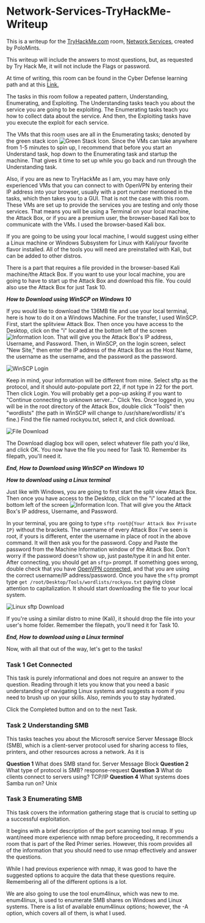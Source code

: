 # Network-Services-TryHackMe-Writeup

This is a writeup for the [TryHackMe.com](https://tryhackme.com) room, [Network Services,](https://tryhackme.com/room/networkservices) created by PoloMints.

This writeup will include the answers to most questions, but, as requested by Try Hack Me, it will not include the Flags or password. 

At time of writing, this room can be found in the Cyber Defense learning path and at this [Link.](https://tryhackme.com/room/networkservices)

The tasks in this room follow a repeated pattern, Understanding, Enumerating, and Exploiting. The Understanding tasks teach you about the service you are going to be exploiting. The Enumerating tasks teach you how to collect data about the service. And then, the Exploiting tasks have you execute the exploit for each service. 

The VMs that this room uses are all in the Enumerating tasks; denoted by the green stack icon ![Green Stack Icon](https://user-images.githubusercontent.com/84687845/125002750-de631280-e012-11eb-8ae2-52b947763a04.JPG). Since the VMs can take anywhere from 1-5 minutes to spin up, I recommend that before you start an Understand task, hop down to the Enumerating task and startup the machine. That gives it time to set up while you go back and run through the Understanding task.

Also, if you are as new to TryHackMe as I am, you may have only experienced VMs that you can connect to with OpenVPN by entering their IP address into your browser, usually with a port number mentioned in the tasks, which then takes you to a GUI. That is not the case with this room. These VMs are set up to provide the services you are testing and only those services. That means you will be using a Terminal on your local machine, the Attack Box, or if you are a premium user, the browser-based Kali box to communicate with the VMs. I used the browser-based Kali box. 

If you are going to be using your local machine, I would suggest using either a Linux machine or Windows Subsystem for Linux with Kali/your favorite flavor installed. All of the tools you will need are preinstalled with Kali, but can be added to other distros. 

There is a part that requires a file provided in the browser-based Kali machine/the Attack Box. If you want to use your local machine, you are going to have to start up the Attack Box and download this file. You could also use the Attack Box for just Task 10. 

***How to Download using WinSCP on Windows 10***

If you would like to download the 136MB file and use your local terminal, here is how to do it on a Windows Machine. For the transfer, I used WinSCP. First, start the splitview Attack Box. Then once you have access to the Desktop, click on the "i" located at the bottom left of the screen ![Information Icon](https://user-images.githubusercontent.com/84687845/125015266-630e5a80-e02c-11eb-808c-ea9e6e2e73be.jpg). That will give you the Attack Box's IP address, Username, and Password. Then, in WinSCP, on the login screen, select "New Site," then enter the IP address of the Attack Box as the Host Name, the username as the username, and the password as the password.

![WinSCP Login](https://user-images.githubusercontent.com/84687845/125015700-43c3fd00-e02d-11eb-9b9a-cfe60117f52a.jpg) 

Keep in mind, your information will be different from mine. Select sftp as the protocol, and it should auto-populate port 22, if not type in 22 for the port. Then click Login. You will probably get a pop-up asking if you want to "Continue connecting to unknown server..." Click Yes. Once logged in, you will be in the root directory of the Attack Box, double click "Tools" then "wordlists" (the path in WinSCP will change to /usr/share/wordlists/ it's fine.) Find the file named rockyou.txt, select it, and click download. 

![File Download](https://user-images.githubusercontent.com/84687845/125023119-6e1cb700-e03b-11eb-894e-57d0b4dd7e9c.JPG)

The Download diaglog box will open, select whatever file path you'd like, and click OK. You now have the file you need for Task 10. Remember its filepath, you'll need it. 

***End, How to Download using WinSCP on Windows 10***

***How to download using a Linux terminal***

Just like with Windows, you are going to first start the split view Attack Box. Then once you have access to the Desktop, click on the "i" located at the bottom left of the screen ![Information Icon](https://user-images.githubusercontent.com/84687845/125015266-630e5a80-e02c-11eb-808c-ea9e6e2e73be.jpg). That will give you the Attack Box's IP address, Username, and Password. 

In your terminal, you are going to type `sftp root@{Your Attack Box Private IP}` without the brackets. The username of every Attack Box I've seen is root, if yours is different, enter the username in place of root in the above command. It will then ask you for the password. Copy and Paste the password from the Machine Information window of the Attack Box. Don't worry if the password doesn't show up, just paste/type it in and hit enter. After connecting, you should get an `sftp>` prompt. If something goes wrong, double check that you have [OpenVPN connected,](https://tryhackme.com/room/openvpn) and that you are using the correct username/IP address/password. Once you have the `sftp` prompt type `get /root/Desktop/Tools/wordlists/rockyou.txt` paying close attention to capitalization. It should start downloading the file to your local system. 

![Linux sftp Download](https://user-images.githubusercontent.com/84687845/125023676-93f68b80-e03c-11eb-8c89-27b260674f14.JPG)

If you're using a similar distro to mine (Kali), it should drop the file into your user's home folder. Remember the filepath, you'll need it for Task 10.

***End, How to download using a Linux terminal***


Now, with all that out of the way, let's get to the tasks!

### Task 1 Get Connected
This task is purely informational and does not require an answer to the question. Reading through it lets you know that you need a basic understanding of navigating Linux systems and suggests a room if you need to brush up on your skills. Also, reminds you to stay hydrated.

Click the Completed button and on to the next Task.

### Task 2 Understanding SMB
This tasks teaches you about the Microsoft service Server Message Block (SMB), which is a client-server protocol used for sharing access to files, printers, and other resources across a network. As it is 

**Question 1**
What does SMB stand for. 
Server Message Block
**Question 2**
What type of protocol is SMB?
response-request
**Question 3**
What do clients connect to servers using?
TCP/IP
**Question 4**
What systems does Samba run on?
Unix

### Task 3 Enumerating SMB
This task covers the information gathering stage that is crucial to setting up a successful exploitation. 

It begins with a brief description of the port scanning tool nmap. If you want/need more experience with nmap before proceeding, it recommends a room that is part of the Red Primer series. However, this room provides all of the information that you should need to use nmap effectively and answer the questions. 

While I had previous experience with nmap, it was good to have the suggested options to acquire the data that these questions require. Remembering all of the different options is a lot. 

We are also going to use the tool enum4linux, which was new to me. enum4linux, is used to enumerate SMB shares on Windows and Linux systems. There is a list of available enum4linux options; however, the -A option, which covers all of them, is what I used. 


